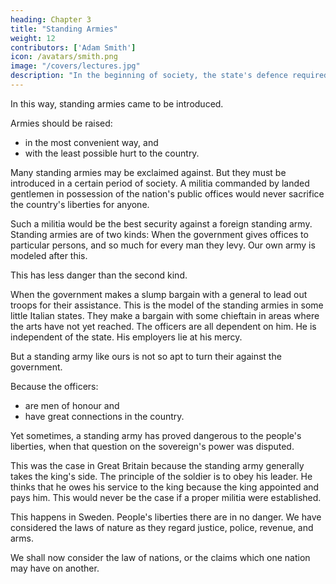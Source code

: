 ```yaml
---
heading: Chapter 3
title: "Standing Armies"
weight: 12
contributors: ['Adam Smith']
icon: /avatars/smith.png
image: "/covers/lectures.jpg"
description: "In the beginning of society, the state's defence required no police, nor particular provision for it"
---
```




In this way, standing armies came to be introduced.

Armies should be raised:
- in the most convenient way, and
- with the least possible hurt to the country.

Many standing armies may be exclaimed against. But they must be introduced in a certain period of society.
A militia commanded by landed gentlemen in possession of the nation's public offices would never sacrifice the country's liberties for anyone.

Such a militia would be the best security against a foreign standing army.
Standing armies are of two kinds:
When the government gives offices to particular persons, and so much for every man they levy.
Our own army is modeled after this.

This has less danger than the second kind.

When the government makes a slump bargain with a general to lead out troops for their assistance.
This is the model of the standing armies in some little Italian states.
They make a bargain with some chieftain in areas where the arts have not yet reached.
The officers are all dependent on him.
He is independent of the state.
His employers lie at his mercy.

But a standing army like ours is not so apt to turn their against the government.

Because the officers:
- are men of honour and
- have great connections in the country.

Yet sometimes, a standing army has proved dangerous to the people's liberties, when that question on the sovereign's power was disputed.

This was the case in Great Britain because the standing army generally takes the king's side.
The principle of the soldier is to obey his leader.
He thinks that he owes his service to the king because the king appointed and pays him.
This would never be the case if a proper militia were established.

This happens in Sweden.
People's liberties there are in no danger.
We have considered the laws of nature as they regard justice, police, revenue, and arms.

We shall now consider the law of nations, or the claims which one nation may have on another.
